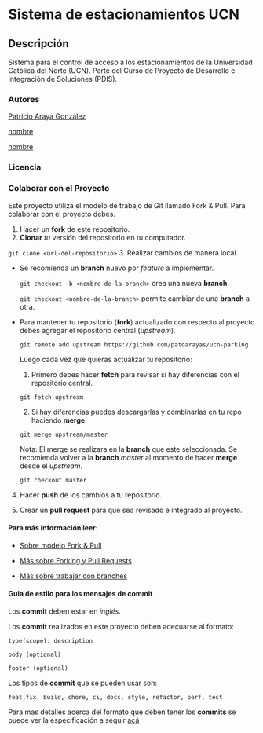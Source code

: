 # Sistema de estacionamientos UCN

## Descripción
Sistema para el control de acceso a los estacionamientos de la Universidad Católica del Norte (UCN). Parte del Curso de Proyecto de Desarrollo e Integración de Soluciones (PDIS).

### Autores
[Patricio Araya González](patricio.araya@alumnos.ucn.cl)

[nombre](correo)

[nombre](correo)

### Licencia


### Colaborar con el Proyecto

Este proyecto utiliza el modelo de trabajo de Git llamado Fork & Pull. Para colaborar con el proyecto debes.

1. Hacer un **fork** de este repositorio.
2. **Clonar** *tu* versión del repositorio en tu computador.

  `git clone <url-del-repositorio>`
3. Realizar cambios de manera local.

  - Se recomienda un **branch** nuevo por *feature* a implementar.

      `git checkout -b <nombre-de-la-branch>` crea una nueva **branch**.

      `git checkout <nombre-de-la-branch>` permite cambiar de una **branch** a otra.

  - Para mantener tu repositorio (**fork**) actualizado con respecto al proyecto debes agregar el repositorio central (*upstream*).

    `git remote add upstream https://github.com/patoarayas/ucn-parking`

    Luego cada vez que quieras actualizar tu repositorio:
    1. Primero debes hacer **fetch** para revisar si hay diferencias con el repositorio central.

      `git fetch upstream`

    2. Si hay diferencias puedes descargarlas y combinarlas en tu repo haciendo **merge**.

      `git merge upstream/master`

      Nota: El merge se realizara en la **branch** que este seleccionada. Se recomienda volver a la **branch** *master* al momento de hacer **merge** desde el *upstream*.

      `git checkout master`



4. Hacer **push** de los cambios a tu repositorio.

5. Crear un **pull request** para que sea revisado e integrado al proyecto.

#### Para más información leer:

- [Sobre modelo Fork & Pull](https://reflectoring.io/github-fork-and-pull/)

- [Más sobre Forking y Pull Requests](https://guides.github.com/activities/forking/)

- [Más sobre trabajar con branches](https://guides.github.com/introduction/flow/)

#### Guia de estilo para los mensajes de commit

Los **commit** deben estar en *inglés*.

Los **commit** realizados en este proyecto deben adecuarse al formato:

```
type(scope): description

body (optional)

footer (optional)

```

Los tipos de **commit** que se pueden usar son:

```
feat,fix, build, chore, ci, docs, style, refactor, perf, test
```

Para mas detalles acerca del formato que deben tener los **commits** se puede ver la especificación a seguir [acá](https://www.conventionalcommits.org/en/v1.0.0/)

